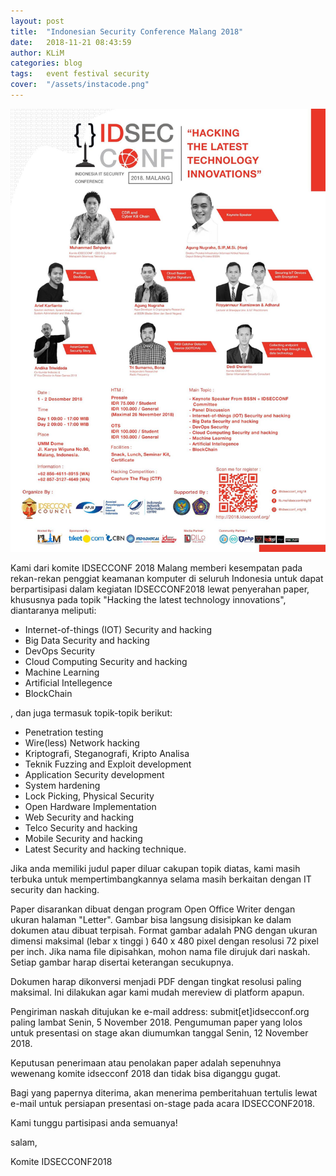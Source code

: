 ```yaml
---
layout: post
title:  "Indonesian Security Conference Malang 2018"
date:   2018-11-21 08:43:59
author: KLiM
categories: blog
tags:	event festival security
cover:  "/assets/instacode.png"
---
```


![Poster ID Secconf](/assets/images/idsecconf2018.jpg)

Kami dari komite IDSECCONF 2018 Malang memberi kesempatan pada rekan-rekan penggiat keamanan komputer di seluruh Indonesia untuk dapat berpartisipasi dalam kegiatan IDSECCONF2018 lewat penyerahan paper, khususnya pada topik "Hacking the latest technology innovations", diantaranya meliputi:

- Internet-of-things (IOT) Security and hacking
- Big Data Security and hacking
- DevOps Security
- Cloud Computing Security and hacking
- Machine Learning
- Artificial Intellegence
- BlockChain

, dan juga termasuk topik-topik berikut:

- Penetration testing
- Wire(less) Network hacking
- Kriptografi, Steganografi, Kripto Analisa
- Teknik Fuzzing and Exploit development
- Application Security development
- System hardening
- Lock Picking, Physical Security
- Open Hardware Implementation
- Web Security and hacking
- Telco Security and hacking
- Mobile Security and hacking
- Latest Security and hacking technique.

Jika anda memiliki judul paper diluar cakupan topik diatas, kami masih terbuka untuk mempertimbangkannya selama masih berkaitan dengan IT security dan hacking.

Paper disarankan dibuat dengan program Open Office Writer dengan ukuran halaman "Letter".
Gambar bisa langsung disisipkan ke dalam dokumen atau dibuat terpisah. Format gambar adalah PNG dengan ukuran dimensi maksimal (lebar x tinggi ) 640 x 480 pixel dengan resolusi 72 pixel per inch. Jika nama file dipisahkan, mohon nama file dirujuk dari naskah. Setiap gambar harap disertai keterangan secukupnya.

Dokumen harap dikonversi menjadi PDF dengan tingkat resolusi paling maksimal. Ini dilakukan agar kami mudah mereview di platform apapun.

Pengiriman naskah ditujukan ke e-mail address: submit[et]idsecconf.org paling lambat Senin, 5 November 2018. Pengumuman paper yang lolos untuk presentasi on stage akan diumumkan tanggal Senin, 12 November 2018.

Keputusan penerimaan atau penolakan paper adalah sepenuhnya wewenang komite idsecconf 2018 dan tidak bisa diganggu gugat.

Bagi yang papernya diterima, akan menerima pemberitahuan tertulis lewat e-mail untuk persiapan presentasi on-stage pada acara IDSECCONF2018.

Kami tunggu partisipasi anda semuanya!

salam,

Komite IDSECCONF2018